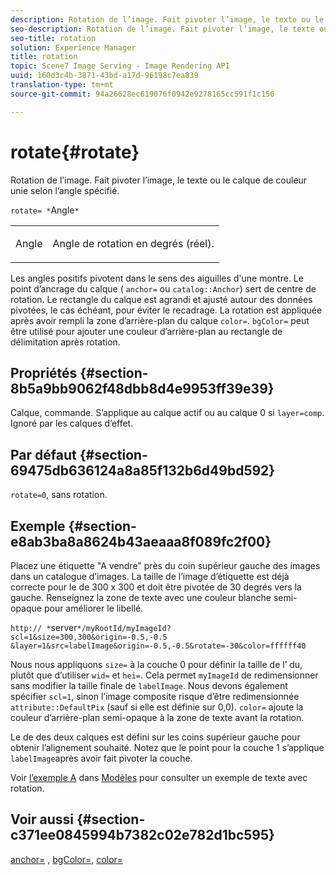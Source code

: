 ```yaml
---
description: Rotation de l’image. Fait pivoter l’image, le texte ou le calque de couleur unie selon l’angle spécifié.
seo-description: Rotation de l’image. Fait pivoter l’image, le texte ou le calque de couleur unie selon l’angle spécifié.
seo-title: rotation
solution: Experience Manager
title: rotation
topic: Scene7 Image Serving - Image Rendering API
uuid: 160d3c4b-3871-43bd-a17d-96198c7ea839
translation-type: tm+mt
source-git-commit: 94a26628ec619076f0942e9278165cc591f1c150

---
```



# rotate{#rotate}

Rotation de l’image. Fait pivoter l’image, le texte ou le calque de couleur unie selon l’angle spécifié.

`rotate= *`Angle`*`

<table id="simpletable_5531ED4C2099411DB404657E12B05314"> 
 <tr class="strow"> 
  <td class="stentry"> <p><span class="varname"> Angle</span> </p> </td> 
  <td class="stentry"> <p>Angle de rotation en degrés (réel). </p></td> 
 </tr> 
</table>

Les angles positifs pivotent dans le sens des aiguilles d&#39;une montre. Le point d’ancrage du calque ( `anchor=` ou `catalog::Anchor`) sert de centre de rotation. Le rectangle du calque est agrandi et ajusté autour des données pivotées, le cas échéant, pour éviter le recadrage. La rotation est appliquée après avoir rempli la zone d’arrière-plan du calque `color=`. `bgColor=` peut être utilisé pour ajouter une couleur d’arrière-plan au rectangle de délimitation après rotation.

## Propriétés {#section-8b5a9bb9062f48dbb8d4e9953ff39e39}

Calque, commande. S’applique au calque actif ou au calque 0 si `layer=comp`. Ignoré par les calques d’effet.

## Par défaut {#section-69475db636124a8a85f132b6d49bd592}

`rotate=0`, sans rotation.

## Exemple {#section-e8ab3ba8a8624b43aeaaa8f089fc2f00}

Placez une étiquette &quot;A vendre&quot; près du coin supérieur gauche des images dans un catalogue d’images. La taille de l’image d’étiquette est déjà correcte pour le de 300 x 300 et doit être pivotée de 30 degrés vers la gauche. Renseignez la zone de texte avec une couleur blanche semi-opaque pour améliorer le libellé.

`http:// *`server`*/myRootId/myImageId?scl=1&size=300,300&origin=-0.5,-0.5 &layer=1&src=labelImage&origin=-0.5,-0.5&rotate=-30&color=ffffff40`

Nous nous appliquons `size=` à la couche 0 pour définir la taille de l’ du, plutôt que d’utiliser `wid=` et `hei=`. Cela permet `myImageId` de redimensionner sans modifier la taille finale de `labelImage`. Nous devons également spécifier `scl=1`, sinon l’image composite risque d’être redimensionnée `attribute::DefaultPix` (sauf si elle est définie sur 0,0). `color=` ajoute la couleur d’arrière-plan semi-opaque à la zone de texte avant la rotation.

Le  de des deux calques est défini sur les coins supérieur gauche pour obtenir l’alignement souhaité. Notez que le point   pour la couche 1 s’applique `labelImage`après avoir fait pivoter la couche.

Voir [l’exemple A](../../../../../is-api/http-ref/image-serving-api-ref/c-http-protocol-reference/c-templates/r-example-a.md#reference-c78ea82e8a1646738e764fa6685dfbac) dans [Modèles](../../../../../is-api/http-ref/image-serving-api-ref/c-http-protocol-reference/c-templates/c-templates.md#concept-3cd2d2adae0e41b2979b9640244d4d3e) pour consulter un exemple de texte avec rotation.

## Voir aussi {#section-c371ee0845994b7382c02e782d1bc595}

[anchor=](../../../../../is-api/http-ref/image-serving-api-ref/c-http-protocol-reference/c-command-reference/r-anchor.md#reference-6661e548ab284b82828d8d94c8ddeb7c) , [bgColor=](../../../../../is-api/http-ref/image-serving-api-ref/c-http-protocol-reference/c-command-reference/r-bgcolor.md#reference-441371ba4ef54fe781887c5ae448f6ab), [color=](/help/aem-is-ir-api/is-api/http-ref/image-serving-api-ref/c-http-protocol-reference/c-data-types/r-is-http-color.md)
